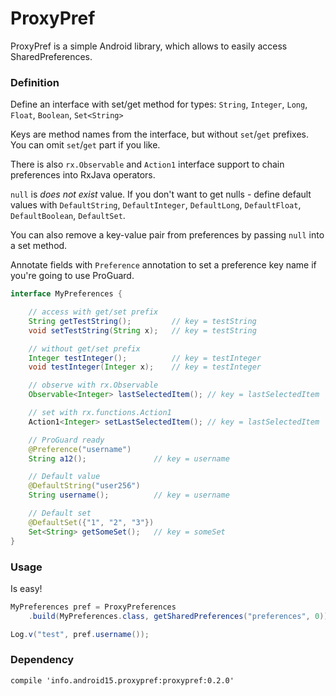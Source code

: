 # ProxyPref

ProxyPref is a simple Android library, which allows to easily access SharedPreferences.

### Definition

Define an interface with set/get method for types:
`String`, `Integer`, `Long`, `Float`, `Boolean`, `Set<String>`

Keys are method names from the interface, but without `set`/`get` prefixes.
You can omit `set`/`get` part if you like.

There is also `rx.Observable` and `Action1` interface support to chain
preferences into RxJava operators.

`null` is *does not exist* value. If you don't want to get nulls - define default values with
`DefaultString`, `DefaultInteger`, `DefaultLong`, `DefaultFloat`, `DefaultBoolean`, `DefaultSet`.

You can also remove a key-value pair from preferences by passing `null` into a set method.

Annotate fields with `Preference` annotation to set a preference key name if you're going to use ProGuard.

``` java
interface MyPreferences {

    // access with get/set prefix
    String getTestString();         // key = testString
    void setTestString(String x);   // key = testString

    // without get/set prefix
    Integer testInteger();          // key = testInteger
    void testInteger(Integer x);    // key = testInteger

    // observe with rx.Observable
    Observable<Integer> lastSelectedItem(); // key = lastSelectedItem

    // set with rx.functions.Action1
    Action1<Integer> setLastSelectedItem(); // key = lastSelectedItem

    // ProGuard ready
    @Preference("username")
    String a12();               // key = username

    // Default value
    @DefaultString("user256")
    String username();          // key = username

    // Default set
    @DefaultSet({"1", "2", "3"})
    Set<String> getSomeSet();   // key = someSet
}
```

### Usage

Is easy!

``` java
MyPreferences pref = ProxyPreferences
    .build(MyPreferences.class, getSharedPreferences("preferences", 0));

Log.v("test", pref.username());
```

### Dependency

``` guava
compile 'info.android15.proxypref:proxypref:0.2.0'
```

